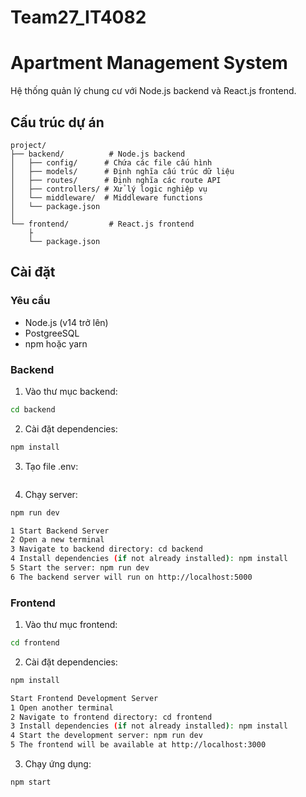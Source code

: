# Team27_IT4082
# Apartment Management System

Hệ thống quản lý chung cư với Node.js backend và React.js frontend.

## Cấu trúc dự án

```
project/
├── backend/          # Node.js backend
│   ├── config/      # Chứa các file cấu hình
│   ├── models/      # Định nghĩa cấu trúc dữ liệu
│   ├── routes/      # Định nghĩa các route API
│   ├── controllers/ # Xử lý logic nghiệp vụ
│   └── middleware/  # Middleware functions
│   └── package.json
│
└── frontend/         # React.js frontend
    ├
    └── package.json
```

## Cài đặt

### Yêu cầu
- Node.js (v14 trở lên)
- PostgreeSQL
- npm hoặc yarn

### Backend

1. Vào thư mục backend:
```bash
cd backend
```

2. Cài đặt dependencies:
```bash
npm install
```

3. Tạo file .env:
```

```

4. Chạy server:
```bash
npm run dev

1 Start Backend Server
2 Open a new terminal
3 Navigate to backend directory: cd backend
4 Install dependencies (if not already installed): npm install
5 Start the server: npm run dev
6 The backend server will run on http://localhost:5000

```

### Frontend

1. Vào thư mục frontend:
```bash
cd frontend
```

2. Cài đặt dependencies:
```bash
npm install

Start Frontend Development Server
1 Open another terminal
2 Navigate to frontend directory: cd frontend
3 Install dependencies (if not already installed): npm install
4 Start the development server: npm run dev
5 The frontend will be available at http://localhost:3000

```

3. Chạy ứng dụng:
```bash
npm start
```


